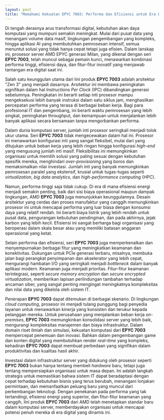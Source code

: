 ```yaml
---
layout: post
title: "Memahami Kekuatan EPYC 7003: Performa dan Efisiensi untuk Era Digital"
---
```


Di tengah derasnya arus transformasi digital, kebutuhan akan daya komputasi yang mumpuni semakin meningkat. Mulai dari pusat data yang menangani volume data masif, lingkungan pengembangan yang kompleks, hingga aplikasi AI yang membutuhkan pemrosesan intensif, semua menuntut solusi yang tidak hanya cepat tetapi juga efisien. Dalam lanskap ini, prosesor server AMD EPYC generasi Milan, yang dikenal dengan seri **EPYC 7003**, telah muncul sebagai pemain kunci, menawarkan kombinasi performa tinggi, efisiensi daya, dan fitur-fitur inovatif yang menjawab tantangan era digital saat ini.

Salah satu keunggulan utama dari lini produk **EPYC 7003** adalah arsitektur "Zen 3" yang menjadi dasarnya. Arsitektur ini membawa peningkatan signifikan dalam hal *Instructions Per Clock* (IPC) dibandingkan generasi sebelumnya. Peningkatan ini berarti setiap inti prosesor mampu mengeksekusi lebih banyak instruksi dalam satu siklus jam, menghasilkan percepatan performa yang terasa di berbagai beban kerja. Bagi para profesional IT dan pengembang, ini berarti waktu pemrosesan yang lebih singkat, peningkatan throughput, dan kemampuan untuk menjalankan lebih banyak aplikasi secara bersamaan tanpa mengorbankan performa.

Dalam dunia komputasi server, jumlah inti prosesor seringkali menjadi tolok ukur utama. Seri **EPYC 7003** tidak mengecewakan dalam hal ini. Prosesor ini menawarkan konfigurasi inti yang sangat fleksibel, mulai dari yang ditujukan untuk beban kerja yang lebih ringan hingga konfigurasi _high-end_ yang mengusung jumlah inti masif. Fleksibilitas ini memungkinkan organisasi untuk memilih solusi yang paling sesuai dengan kebutuhan spesifik mereka, menghindari _over-provisioning_ yang boros dan memaksimalkan nilai investasi. Jumlah inti yang banyak memungkinkan pemrosesan paralel yang ekstensif, krusial untuk tugas-tugas seperti _virtualization_, _big data analytics_, dan _high-performance computing_ (HPC).

Namun, performa tinggi saja tidak cukup. Di era di mana efisiensi energi menjadi semakin penting, baik dari sisi biaya operasional maupun dampak lingkungan, AMD **EPYC 7003** juga menunjukkan keunggulannya. Desain arsitektur yang cerdas dan proses manufaktur yang canggih memungkinkan prosesor ini untuk mencapai performa yang luar biasa dengan konsumsi daya yang relatif rendah. Ini berarti biaya listrik yang lebih rendah untuk pusat data, pengurangan kebutuhan pendinginan, dan pada akhirnya, jejak karbon yang lebih kecil. Efisiensi ini sangat berharga bagi organisasi yang beroperasi dalam skala besar atau yang memiliki batasan anggaran operasional yang ketat.

Selain performa dan efisiensi, seri **EPYC 7003** juga memperkenalkan dan menyempurnakan berbagai fitur yang meningkatkan keamanan dan konektivitas. Dukungan untuk PCIe generasi terbaru, misalnya, membuka jalan bagi perangkat penyimpanan dan akselerator yang lebih cepat, mengurangi hambatan I/O yang seringkali menjadi _bottleneck_ dalam banyak aplikasi modern. Keamanan juga menjadi prioritas. Fitur-fitur keamanan terintegrasi, seperti _secure memory encryption_ dan _secure encrypted virtualization_, memberikan lapisan perlindungan tambahan terhadap ancaman siber, yang sangat penting mengingat meningkatnya kompleksitas dan nilai data yang dikelola oleh sistem IT.

Penerapan **EPYC 7003** dapat ditemukan di berbagai skenario. Di lingkungan _cloud computing_, prosesor ini menjadi tulang punggung bagi penyedia layanan untuk menawarkan kinerja yang konsisten dan terukur kepada pelanggan mereka. Untuk perusahaan yang menjalankan beban kerja _on-premises_, **EPYC 7003** memungkinkan konsolidasi server yang lebih baik, mengurangi kompleksitas manajemen dan biaya infrastruktur. Dalam domain riset ilmiah dan simulasi, kekuatan komputasi dari **EPYC 7003** mempercepat penemuan dan inovasi. Bahkan dalam pengembangan game dan konten digital yang membutuhkan render _real-time_ yang kompleks, kehadiran **EPYC 7003** dapat membuat perbedaan yang signifikan dalam produktivitas dan kualitas hasil akhir.

Investasi dalam infrastruktur server yang didukung oleh prosesor seperti **EPYC 7003** bukan hanya tentang membeli _hardware_ baru, tetapi juga tentang mempersiapkan organisasi untuk masa depan. Ini adalah langkah strategis untuk memastikan bahwa sistem IT dapat beradaptasi dengan cepat terhadap kebutuhan bisnis yang terus berubah, menangani lonjakan permintaan, dan memanfaatkan peluang baru yang muncul dari perkembangan teknologi. Dengan penekanan pada performa yang tak tertandingi, efisiensi energi yang superior, dan fitur-fitur keamanan yang canggih, lini produk **EPYC 7003** dari AMD telah menetapkan standar baru dalam komputasi server, memberdayakan organisasi untuk mencapai potensi penuh mereka di era digital yang dinamis ini.
